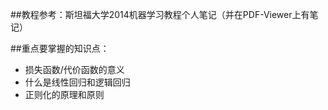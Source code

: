 ##教程参考：斯坦福大学2014机器学习教程个人笔记（并在PDF-Viewer上有笔记）

##重点要掌握的知识点：
* 损失函数/代价函数的意义
* 什么是线性回归和逻辑回归
* 正则化的原理和原则
